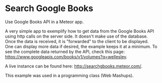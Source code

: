 # Search Google Books

Use Google Books API in a Meteor app.

A very simple app to exemplify how to get data from the Google Books API using 
http calls on the server side. It doesn't make use of the database. Once the 
data is received, it is "forwarded" to the client to be displayed. One can display
more data if desired, the example keeps it at a minimum. To see the complete data 
returned by the API, check this page: https://www.googleapis.com/books/v1/volumes?q=wellesley.

A live instance can be found here: http://searchgbooks.meteor.com/.

This example was used in a programming class (Web Mashups).


